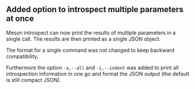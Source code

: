 ## Added option to introspect multiple parameters at once

Meson introspect can now print the results of multiple parameters
in a single call. The results are then printed as a single JSON
object.

The format for a single command was not changed to keep backward
compatibility.

Furthermore the option `-a,--all` and `-i,--indent` was added to
print all introspection information in one go and format the
JSON output (the default is still compact JSON).
